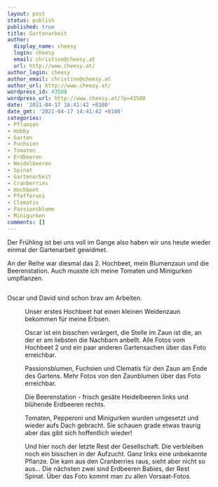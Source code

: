 ```yaml
---
layout: post
status: publish
published: true
title: Gartenarbeit
author:
  display_name: cheesy
  login: cheesy
  email: christine@cheesy.at
  url: http://www.cheesy.at/
author_login: cheesy
author_email: christine@cheesy.at
author_url: http://www.cheesy.at/
wordpress_id: 43508
wordpress_url: http://www.cheesy.at/?p=43508
date: '2021-04-17 16:41:42 +0100'
date_gmt: '2021-04-17 14:41:42 +0100'
categories:
- Pflanzen
- Hobby
- Garten
- Fuchsien
- Tomaten
- Erdbeeren
- Heidelbeeren
- Spinat
- Gartenarbeit
- Cranberries
- Hochbeet
- Pfefferoni
- Clematis
- Passionsblume
- Minigurken
comments: []
---
```

<!-- wp:paragraph -->
Der Frühling ist bei uns voll im Gange also haben wir uns heute wieder einmal der Gartenarbeit gewidmet.
<!-- /wp:paragraph -->
<!-- wp:paragraph -->
An der Reihe war diesmal das 2. Hochbeet, mein Blumenzaun und die Beerenstation. Auch musste ich meine Tomaten und Minigurken umpflanzen.
<!-- /wp:paragraph -->
<!-- wp:image {"id":43468} -->
<figure class="wp-block-image"><img src="{% link _fotos/leben-in-belfast/2021-2/hochbeet-nummer-2/Hochbeet2-003.jpg %}" alt="" class="wp-image-43468"></figure>
<!-- /wp:image -->
<!-- wp:paragraph -->
Oscar und David sind schon brav am Arbeiten.
<!-- /wp:paragraph -->
<!-- wp:image {"id":43491} -->
<figure class="wp-block-image"><img src="{% link _fotos/leben-in-belfast/2021-2/hochbeet-nummer-1/Hochbeet-Nummer-1-020.jpg %}" alt="" class="wp-image-43491"><br>
<figcaption>Unser erstes Hochbeet hat einen kleinen Weidenzaun bekommen für meine Erbsen.</figcaption>
</figure>
<!-- /wp:image -->
<!-- wp:image {"id":43470,"linkDestination":"custom"} -->
<figure class="wp-block-image"><a href="{% link _fotos/leben-in-belfast/2021-2/hochbeet-nummer-2/index.md %}"><img src="{% link _fotos/leben-in-belfast/2021-2/hochbeet-nummer-2/Hochbeet2-006.jpg %}" alt="" class="wp-image-43470"></a><br>
<figcaption>Oscar ist ein bisschen verärgert, die Stelle im Zaun ist die, an der er am liebsten die Nachbarn anbellt. Alle Fotos vom Hochbeet 2 und ein paar anderen Gartensachen über das Foto erreichbar.</figcaption>
</figure>
<!-- /wp:image -->
<!-- wp:image {"id":43486,"linkDestination":"custom"} -->
<figure class="wp-block-image"><a href="{% link _fotos/leben-in-belfast/2021-2/zaunblumen/index.md %}"><img src="{% link _fotos/leben-in-belfast/2021-2/zaunblumen/Zaunblumen-003.jpg %}" alt="" class="wp-image-43486"></a><br>
<figcaption>Passionsblumen, Fuchsien und Clematis für den Zaun am Ende des Gartens. Mehr Fotos von den Zaunblumen über das Foto erreichbar.</figcaption>
</figure>
<!-- /wp:image -->
<!-- wp:image {"id":43475} -->
<figure class="wp-block-image"><img src="{% link _fotos/leben-in-belfast/2021-2/hochbeet-nummer-2/Hochbeet2-018.jpg %}" alt="" class="wp-image-43475"><br>
<figcaption>Die Beerenstation - frisch gesäte Heidelbeeren links und blühende Erdbeeren rechts.</figcaption>
</figure>
<!-- /wp:image -->
<!-- wp:image {"id":43493} -->
<figure class="wp-block-image"><img src="{% link _fotos/leben-in-belfast/2021-2/vorsaat/Gärtnern-035.jpg %}" alt="" class="wp-image-43493"><br>
<figcaption>Tomaten, Pepperoni und Minigurken wurden umgesetzt und wieder aufs Dach gebracht. Sie schauen grade etwas traurig aber das gibt sich hoffentlich wieder!</figcaption>
</figure>
<!-- /wp:image -->
<!-- wp:image {"id":43494,"linkDestination":"custom"} -->
<figure class="wp-block-image"><a href="{% link _fotos/leben-in-belfast/2021-2/vorsaat/index.md %}"><img src="{% link _fotos/leben-in-belfast/2021-2/vorsaat/Gärtnern-036.jpg %}" alt="" class="wp-image-43494"></a><br>
<figcaption>Und hier noch der letzte Rest der Gesellschaft. Die verbleiben noch ein bisschen in der Aufzucht. Ganz links eine unbekannte Pflanze. Die kam aus den Cranberries raus, sieht aber nicht so aus... Die nächsten zwei sind Erdbeeren Babies, der Rest Spinat. Über das Foto kommt man zu allen Vorsaat-Fotos.</figcaption>
</figure>
<!-- /wp:image -->
